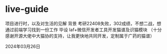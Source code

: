 # live-guide
项目进行时，以及对生活的见解
背景
考研22408失败，302成绩，不想二战，想通过前端学习找到一份工作
毕设
laf+微信开发者工具开发猫谱及识猫模块
（十分感谢开源大佬中大猫协的支持，让我更快地共同开发，定制属于广药的猫谱）

2024年03月26日 
